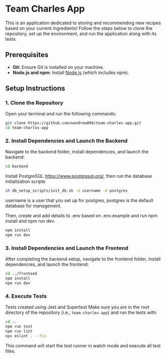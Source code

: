 # Team Charles App

This is an application dedicated to storing and recommending new recipes based on your current ingredients! Follow the steps below to clone the repository, set up the environment, and run the application along with its tests.

## Prerequisites

- **Git:** Ensure Git is installed on your machine.
- **Node.js and npm:** Install [Node.js](https://nodejs.org/) (which includes npm).

## Setup Instructions

### 1. Clone the Repository

Open your terminal and run the following commands:

```bash
git clone https://github.com/wandrew004/team-charles-app.git
cd team-charles-app
```

### 2. Install Dependencies and Launch the Backend

Navigate to the backend folder, install dependencies, and launch the backend:

```bash
cd backend
```
Install PostgreSQL https://www.postgresql.org/, then run the database initialization scripts
```bash
sh db_setup_scripts/init_db.sh -U username -d postgres
```
username is a user that you set up for postgres, postgres is the default database for management.

Then, create and add details to .env based on .env.example and run npm install and npm run dev.

```bash
npm install
npm run dev
```

### 3. Install Dependencies and Launch the Frontend

After completing the backend setup, navigate to the frontend folder, install dependencies, and launch the frontend:

```bash
cd ../frontend
npm install
npm run dev
```

### 4. Execute Tests

Tests created using Jest and Supertest Make sure you are in the root directory of the repository (i.e., `team-charles-app`) and run the tests with:
```bash
cd ..
npm run test
npm run lint
npx eslint . --fix
```

This command will start the test runner in watch mode and execute all test files. 
